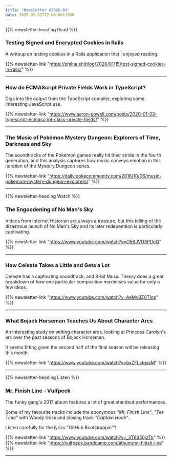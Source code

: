 ```yaml
---
title: "Newsletter #2020-01"
date: 2020-01-31T12:00:00+1100
---
```


<!--more-->

{{% newsletter-heading Read %}}

### Testing Signed and Encrypted Cookies in Rails

A writeup on testing cookies in a Rails application that I enjoyed reading.

{{% newsletter-link "https://philna.sh/blog/2020/01/15/test-signed-cookies-in-rails/" %}}

---

### How do ECMAScript Private Fields Work in TypeScript?

Digs into the output from the TypeScript compiler, exploring some interesting JavaScript use.

{{% newsletter-link "https://www.aaron-powell.com/posts/2020-01-23-typescript-ecmascript-class-private-fields/" %}}

---

### The Music of Pokémon Mystery Dungeon: Explorers of Time, Darkness and Sky

The soundtracks of the Pokémon games really hit their stride in the fourth generation, and this analysis captures how music conveys emotion in this iteration of the Mystery Dungeon series.

{{% newsletter-link "https://daily.pokecommunity.com/2016/10/06/music-pokemon-mystery-dungeon-explorers/" %}}

---

{{% newsletter-heading Watch %}}

### The Engoodening of No Man's Sky

Videos from Internet Historian are always a treasure, but this telling of the disastrous launch of No Man's Sky and its later redepemtion is particularly captivating.

{{% newsletter-link "https://www.youtube.com/watch?v=O5BJVO3PDeQ" %}}

---

### How Celeste Takes a Little and Gets a Lot

Celeste has a captivating soundtrack, and 8-bit Music Theory does a great breakdown of how one particular composition maximises value for only a few ideas.

{{% newsletter-link "https://www.youtube.com/watch?v=AeMv8Z0TIos" %}}

---

### What Bojack Horseman Teaches Us About Character Arcs

An interesting study on writing character arcs, looking at Princess Carolyn's arc over the past seasons of Bojack Horseman.

It seems fitting given the second half of the final season will be releasing this month.

{{% newsletter-link "https://www.youtube.com/watch?v=bxZFLsfqssM" %}}

---

{{% newsletter-heading Listen %}}

### Mr. Finish Line - Vulfpeck

The funky gang's 2017 album features a lot of great standout performances.

Some of my favourite tracks include the eponymous _"Mr. Finish Line"_, _"Tee Time"_ with Woody Goss and closing track _"Captain Hook"_.

Listen carefully for the lyrics "GitHub Bootstrappin'"!

{{% newsletter-link "https://www.youtube.com/watch?v=_3T8d50jzTk" %}}
{{% newsletter-link "https://vulfpeck.bandcamp.com/album/mr-finish-line" %}}

---
